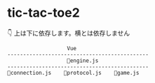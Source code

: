 # tic-tac-toe2

👇 上は下に依存します。横とは依存しません

```plaintext
                   Vue
---------------------------------------------
                   📄engine.js
---------------------------------------------
📄connection.js    📄protocol.js    📄game.js
```
